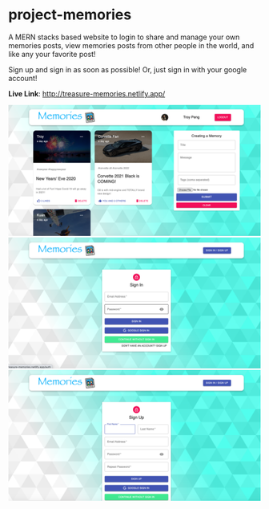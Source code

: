 # project-memories

A MERN stacks based website to login to share and manage your own memories posts, view memories posts from other people in the world, and like any your favorite post!

Sign up and sign in as soon as possible! Or, just sign in with your google account!

**Live Link**: http://treasure-memories.netlify.app/


![Memories](memories.jpg)
![Authentication-SignIn](authentication-signin.jpg)
![Authentication-SignUp](authentication-signup.jpg)

